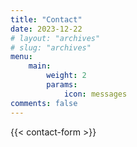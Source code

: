 ```yaml
---
title: "Contact"
date: 2023-12-22
# layout: "archives"
# slug: "archives"
menu:
    main:
        weight: 2
        params:
            icon: messages
comments: false
---
```


{{< contact-form >}}